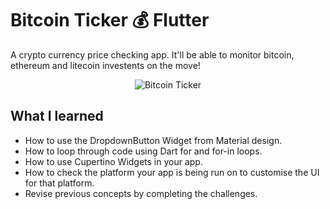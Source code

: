 # Bitcoin Ticker :moneybag: Flutter

A crypto currency price checking app. It'll be able to monitor bitcoin, ethereum and litecoin investents on the move!

<p align="center">
  <img src="https://user-images.githubusercontent.com/50670255/69968157-da424b00-14e7-11ea-99ad-da5bd78abc07.gif" alt="Bitcoin Ticker"/>
</p>

## What I learned

- How to use the DropdownButton Widget from Material design.
- How to loop through code using Dart for and for-in loops.
- How to use Cupertino Widgets in your app.
- How to check the platform your app is being run on to customise the UI for that platform.
- Revise previous concepts by completing the challenges.

